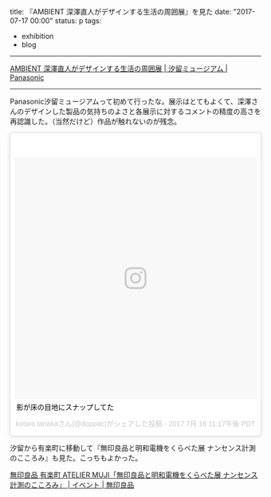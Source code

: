 title: 『AMBIENT 深澤直人がデザインする生活の周囲展』を見た
date: "2017-07-17 00:00"
status: p
tags:
- exhibition
- blog
---

[AMBIENT 深澤直人がデザインする生活の周囲展 \| 汐留ミュージアム \| Panasonic](https://panasonic.co.jp/es/museum/exhibition/17/170708/)

---

Panasonic汐留ミュージアムって初めて行ったな。展示はとてもよくて、深澤さんのデザインした製品の気持ちのよさと各展示に対するコメントの精度の高さを再認識した。（当然だけど）作品が触れないのが残念。

<blockquote class="instagram-media" data-instgrm-captioned data-instgrm-version="7" style=" background:#FFF; border:0; border-radius:3px; box-shadow:0 0 1px 0 rgba(0,0,0,0.5),0 1px 10px 0 rgba(0,0,0,0.15); margin: 1px; max-width:658px; padding:0; width:99.375%; width:-webkit-calc(100% - 2px); width:calc(100% - 2px);"><div style="padding:8px;"> <div style=" background:#F8F8F8; line-height:0; margin-top:40px; padding:50.0% 0; text-align:center; width:100%;"> <div style=" background:url(data:image/png;base64,iVBORw0KGgoAAAANSUhEUgAAACwAAAAsCAMAAAApWqozAAAABGdBTUEAALGPC/xhBQAAAAFzUkdCAK7OHOkAAAAMUExURczMzPf399fX1+bm5mzY9AMAAADiSURBVDjLvZXbEsMgCES5/P8/t9FuRVCRmU73JWlzosgSIIZURCjo/ad+EQJJB4Hv8BFt+IDpQoCx1wjOSBFhh2XssxEIYn3ulI/6MNReE07UIWJEv8UEOWDS88LY97kqyTliJKKtuYBbruAyVh5wOHiXmpi5we58Ek028czwyuQdLKPG1Bkb4NnM+VeAnfHqn1k4+GPT6uGQcvu2h2OVuIf/gWUFyy8OWEpdyZSa3aVCqpVoVvzZZ2VTnn2wU8qzVjDDetO90GSy9mVLqtgYSy231MxrY6I2gGqjrTY0L8fxCxfCBbhWrsYYAAAAAElFTkSuQmCC); display:block; height:44px; margin:0 auto -44px; position:relative; top:-22px; width:44px;"></div></div> <p style=" margin:8px 0 0 0; padding:0 4px;"> <a href="https://www.instagram.com/p/BWoydR2AAGf/" style=" color:#000; font-family:Arial,sans-serif; font-size:14px; font-style:normal; font-weight:normal; line-height:17px; text-decoration:none; word-wrap:break-word;" target="_blank">影が床の目地にスナップしてた</a></p> <p style=" color:#c9c8cd; font-family:Arial,sans-serif; font-size:14px; line-height:17px; margin-bottom:0; margin-top:8px; overflow:hidden; padding:8px 0 7px; text-align:center; text-overflow:ellipsis; white-space:nowrap;">kotaro tanakaさん(@doppac)がシェアした投稿 - <time style=" font-family:Arial,sans-serif; font-size:14px; line-height:17px;" datetime="2017-07-17T06:17:26+00:00">2017  7月 16 11:17午後 PDT</time></p></div></blockquote>
<script async defer src="//platform.instagram.com/en_US/embeds.js"></script>

汐留から有楽町に移動して『無印良品と明和電機をくらべた展 ナンセンス計測のこころみ』も見た。こっちもよかった。

[無印良品 有楽町 ATELIER MUJI「無印良品と明和電機をくらべた展 ナンセンス計測のこころみ」 \| イベント \| 無印良品](https://www.muji.com/jp/events/7108/)
